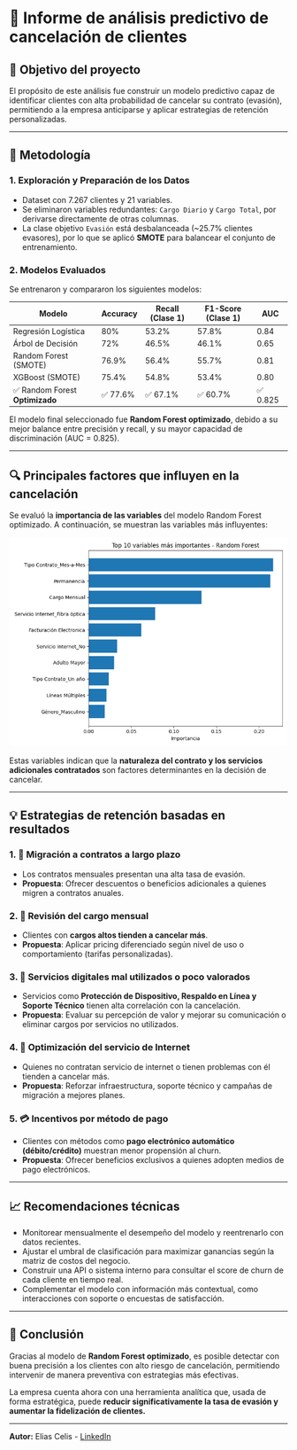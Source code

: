 # 📄 Informe de análisis predictivo de cancelación de clientes

## 🧩 Objetivo del proyecto

El propósito de este análisis fue construir un modelo predictivo capaz de identificar clientes con alta probabilidad de cancelar su contrato (evasión), permitiendo a la empresa anticiparse y aplicar estrategias de retención personalizadas.

---

## 🧪 Metodología

### 1. **Exploración y Preparación de los Datos**

- Dataset con 7.267 clientes y 21 variables.
- Se eliminaron variables redundantes: `Cargo Diario` y `Cargo Total`, por derivarse directamente de otras columnas.
- La clase objetivo `Evasión` está desbalanceada (~25.7% clientes evasores), por lo que se aplicó **SMOTE** para balancear el conjunto de entrenamiento.

### 2. **Modelos Evaluados**

Se entrenaron y compararon los siguientes modelos:

| Modelo                          | Accuracy | Recall (Clase 1) | F1-Score (Clase 1) | AUC      |
| ------------------------------- | -------- | ---------------- | ------------------ | -------- |
| Regresión Logística             | 80%      | 53.2%            | 57.8%              | 0.84     |
| Árbol de Decisión               | 72%      | 46.5%            | 46.1%              | 0.65     |
| Random Forest (SMOTE)           | 76.9%    | 56.4%            | 55.7%              | 0.81     |
| XGBoost (SMOTE)                 | 75.4%    | 54.8%            | 53.4%              | 0.80     |
| ✅ Random Forest **Optimizado** | ✅ 77.6% | ✅ 67.1%         | ✅ 60.7%           | ✅ 0.825 |

El modelo final seleccionado fue **Random Forest optimizado**, debido a su mejor balance entre precisión y recall, y su mayor capacidad de discriminación (AUC = 0.825).

---

## 🔍 Principales factores que influyen en la cancelación

Se evaluó la **importancia de las variables** del modelo Random Forest optimizado. A continuación, se muestran las variables más influyentes:

![img](../img/importancia_variables_rf.webp)

Estas variables indican que la **naturaleza del contrato y los servicios adicionales contratados** son factores determinantes en la decisión de cancelar.

---

## 💡 Estrategias de retención basadas en resultados

### 1. 🔁 Migración a contratos a largo plazo

- Los contratos mensuales presentan una alta tasa de evasión.
- **Propuesta**: Ofrecer descuentos o beneficios adicionales a quienes migren a contratos anuales.

### 2. 💸 Revisión del cargo mensual

- Clientes con **cargos altos tienden a cancelar más**.
- **Propuesta**: Aplicar pricing diferenciado según nivel de uso o comportamiento (tarifas personalizadas).

### 3. 📱 Servicios digitales mal utilizados o poco valorados

- Servicios como **Protección de Dispositivo, Respaldo en Línea y Soporte Técnico** tienen alta correlación con la cancelación.
- **Propuesta**: Evaluar su percepción de valor y mejorar su comunicación o eliminar cargos por servicios no utilizados.

### 4. 📶 Optimización del servicio de Internet

- Quienes no contratan servicio de internet o tienen problemas con él tienden a cancelar más.
- **Propuesta**: Reforzar infraestructura, soporte técnico y campañas de migración a mejores planes.

### 5. 💳 Incentivos por método de pago

- Clientes con métodos como **pago electrónico automático (débito/crédito)** muestran menor propensión al churn.
- **Propuesta**: Ofrecer beneficios exclusivos a quienes adopten medios de pago electrónicos.

---

## 📈 Recomendaciones técnicas

- Monitorear mensualmente el desempeño del modelo y reentrenarlo con datos recientes.
- Ajustar el umbral de clasificación para maximizar ganancias según la matriz de costos del negocio.
- Construir una API o sistema interno para consultar el score de churn de cada cliente en tiempo real.
- Complementar el modelo con información más contextual, como interacciones con soporte o encuestas de satisfacción.

---

## 📌 Conclusión

Gracias al modelo de **Random Forest optimizado**, es posible detectar con buena precisión a los clientes con alto riesgo de cancelación, permitiendo intervenir de manera preventiva con estrategias más efectivas.

La empresa cuenta ahora con una herramienta analítica que, usada de forma estratégica, puede **reducir significativamente la tasa de evasión y aumentar la fidelización de clientes.**

---

**Autor:** Elias Celis - [LinkedIn](httpshttps://www.linkedin.com/in/ecelis)
